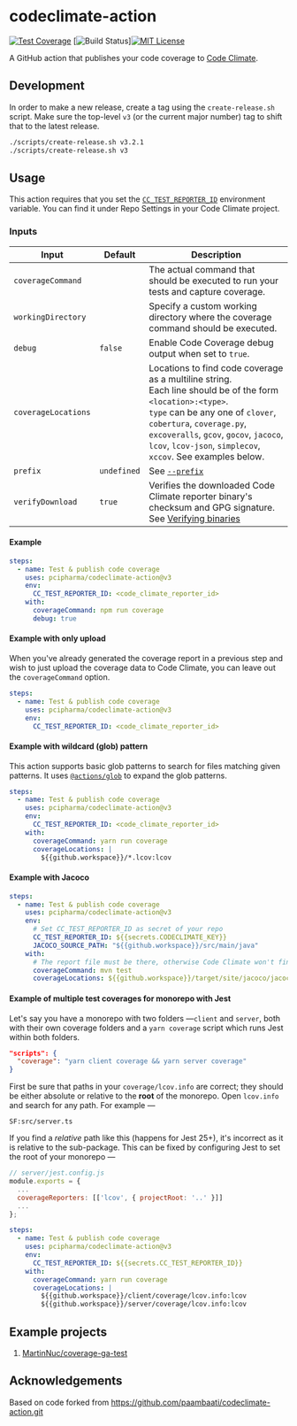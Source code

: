 # codeclimate-action

[![Test Coverage](https://api.codeclimate.com/v1/badges/-codeclimate-id-/test_coverage)](https://codeclimate.com/github/pcipharma/codeclimate-action/test_coverage)
[![Build Status](https://github.com/pcipharma/codeclimate-action/workflows/PR%20Checks/badge.svg)][![MIT License](https://img.shields.io/badge/License-MIT-blue.svg)](LICENSE)

A GitHub action that publishes your code coverage to [Code Climate](http://codeclimate.com/).

## Development

In order to make a new release, create a tag using the `create-release.sh` script.
Make sure the top-level `v3` (or the current major number) tag to shift that to the latest release.

```bash
./scripts/create-release.sh v3.2.1
./scripts/create-release.sh v3
```

## Usage

This action requires that you set the [`CC_TEST_REPORTER_ID`](https://docs.codeclimate.com/docs/configuring-test-coverage) environment variable.
You can find it under Repo Settings in your Code Climate project.

### Inputs


|Input|Default|Description
|-----|-------|-----------
|`coverageCommand`||The actual command that should be executed to run your tests and capture coverage.
|`workingDirectory`||Specify a custom working directory where the coverage command should be executed.
|`debug`|`false`|Enable Code Coverage debug output when set to `true`.
|`coverageLocations`||Locations to find code coverage as a multiline string.<br>Each line should be of the form `<location>:<type>`.<br>`type` can be any one of `clover`, `cobertura`, `coverage.py`, `excoveralls`, `gcov`, `gocov`, `jacoco`, `lcov`, `lcov-json`, `simplecov`, `xccov`. See examples below.
|`prefix`|`undefined`|See [`--prefix`](https://docs.codeclimate.com/docs/configuring-test-coverage)
|`verifyDownload`|`true`|Verifies the downloaded Code Climate reporter binary\'s checksum and GPG signature. See [Verifying binaries](https://github.com/codeclimate/test-reporter#verifying-binaries)


#### Example

```yaml
steps:
  - name: Test & publish code coverage
    uses: pcipharma/codeclimate-action@v3
    env:
      CC_TEST_REPORTER_ID: <code_climate_reporter_id>
    with:
      coverageCommand: npm run coverage
      debug: true
```

#### Example with only upload

When you've already generated the coverage report in a previous step and wish to just upload the coverage data to Code Climate, you can leave out the `coverageCommand` option.

```yaml
steps:
  - name: Test & publish code coverage
    uses: pcipharma/codeclimate-action@v3
    env:
      CC_TEST_REPORTER_ID: <code_climate_reporter_id>
```

#### Example with wildcard (glob) pattern

This action supports basic glob patterns to search for files matching given patterns. It uses [`@actions/glob`](https://github.com/actions/toolkit/tree/master/packages/glob#basic) to expand the glob patterns.

```yaml
steps:
  - name: Test & publish code coverage
    uses: pcipharma/codeclimate-action@v3
    env:
      CC_TEST_REPORTER_ID: <code_climate_reporter_id>
    with:
      coverageCommand: yarn run coverage
      coverageLocations: |
        ${{github.workspace}}/*.lcov:lcov
```

#### Example with Jacoco

```yaml
steps:
  - name: Test & publish code coverage
    uses: pcipharma/codeclimate-action@v3
    env:
      # Set CC_TEST_REPORTER_ID as secret of your repo
      CC_TEST_REPORTER_ID: ${{secrets.CODECLIMATE_KEY}}
      JACOCO_SOURCE_PATH: "${{github.workspace}}/src/main/java"
    with:
      # The report file must be there, otherwise Code Climate won't find it
      coverageCommand: mvn test
      coverageLocations: ${{github.workspace}}/target/site/jacoco/jacoco.xml:jacoco
```

#### Example of multiple test coverages for monorepo with Jest

Let's say you have a monorepo with two folders —`client` and `server`, both with their own coverage folders and a `yarn coverage` script which runs Jest within both folders.

```json
"scripts": {
  "coverage": "yarn client coverage && yarn server coverage"
}
```

First be sure that paths in your `coverage/lcov.info` are correct; they should be either absolute or relative to the **root** of the monorepo. Open `lcov.info` and search for any path. For example —

```lcov
SF:src/server.ts
```

If you find a *relative* path like this (happens for Jest 25+), it's incorrect as it is relative to the sub-package. This can be fixed by configuring Jest to set the root of your monorepo —

```javascript
// server/jest.config.js
module.exports = {
  ...
  coverageReporters: [['lcov', { projectRoot: '..' }]]
  ...
};
```

```yaml
steps:
  - name: Test & publish code coverage
    uses: pcipharma/codeclimate-action@v3
    env:
      CC_TEST_REPORTER_ID: ${{secrets.CC_TEST_REPORTER_ID}}
    with:
      coverageCommand: yarn run coverage
      coverageLocations: |
        ${{github.workspace}}/client/coverage/lcov.info:lcov
        ${{github.workspace}}/server/coverage/lcov.info:lcov
```

## Example projects

1. [MartinNuc/coverage-ga-test](https://github.com/MartinNuc/coverage-ga-test/blob/master/.github/workflows/ci.yaml)

## Acknowledgements

Based on code forked from https://github.com/paambaati/codeclimate-action.git
